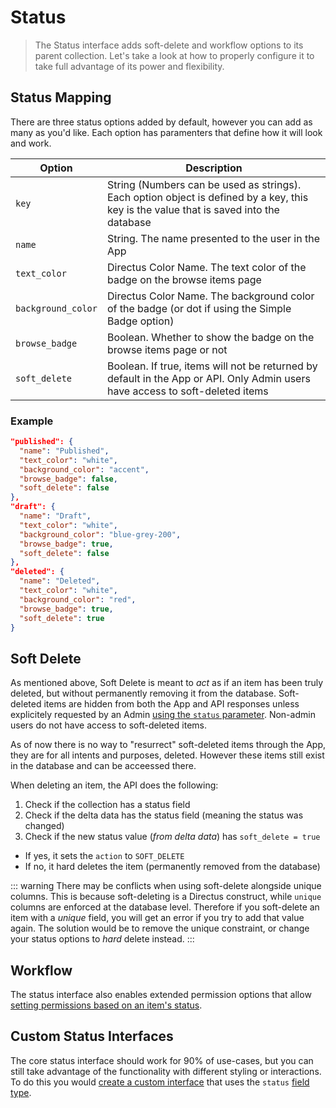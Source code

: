 # Status

> The Status interface adds soft-delete and workflow options to its parent collection. Let's take a look at how to properly configure it to take full advantage of its power and flexibility.

## Status Mapping

There are three status options added by default, however you can add as many as you'd like. Each option has paramenters that define how it will look and work.

Option              | Description
------------------- | -----------------------------------
`key`               | String (Numbers can be used as strings). Each option object is defined by a key, this key is the value that is saved into the database
`name`              | String. The name presented to the user in the App
`text_color`        | Directus Color Name. The text color of the badge on the browse items page
`background_color`  | Directus Color Name. The background color of the badge (or dot if using the Simple Badge option)
`browse_badge`      | Boolean. Whether to show the badge on the browse items page or not
`soft_delete`       | Boolean. If true, items will not be returned by default in the App or API. Only Admin users have access to soft-deleted items

### Example

```json
"published": {
  "name": "Published",
  "text_color": "white",
  "background_color": "accent",
  "browse_badge": false,
  "soft_delete": false
},
"draft": {
  "name": "Draft",
  "text_color": "white",
  "background_color": "blue-grey-200",
  "browse_badge": true,
  "soft_delete": false
},
"deleted": {
  "name": "Deleted",
  "text_color": "white",
  "background_color": "red",
  "browse_badge": true,
  "soft_delete": true
}
```

## Soft Delete

As mentioned above, Soft Delete is meant to _act_ as if an item has been truly deleted, but without permanently removing it from the database. Soft-deleted items are hidden from both the App and API responses unless explicitely requested by an Admin [using the `status` parameter](/api/reference.md#status). Non-admin users do not have access to soft-deleted items.

As of now there is no way to "resurrect" soft-deleted items through the App, they are for all intents and purposes, deleted. However these items still exist in the database and can be acceessed there.

When deleting an item, the API does the following:

1. Check if the collection has a status field
2. Check if the delta data has the status field (meaning the status was changed)
3. Check if the new status value (_from delta data_) has `soft_delete = true`
  * If yes, it sets the `action` to `SOFT_DELETE`
  * If no, it hard deletes the item (permanently removed from the database)
  
::: warning
There may be conflicts when using soft-delete alongside unique columns. This is because soft-deleting is a Directus construct, while `unique` columns are enforced at the database level. Therefore if you soft-delete an item with a _unique_ field, you will get an error if you try to add that value again. The solution would be to remove the unique constraint, or change your status options to _hard_ delete instead.
:::

## Workflow

The status interface also enables extended permission options that allow [setting permissions based on an item's status](/guides/permissions.md#status-level).

## Custom Status Interfaces

The core status interface should work for 90% of use-cases, but you can still take advantage of the functionality with different styling or interactions. To do this you would [create a custom interface](/extensions/interfaces.md) that uses the `status` [field type](/guides/field-types.md).
